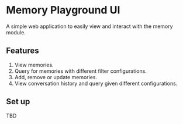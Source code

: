 # Memory Playground UI

A simple web application to easily view and interact with the memory module.

## Features
1. View memories.
2. Query for memories with different filter configurations.
3. Add, remove or update memories.
4. View conversation history and query given different configurations.

## Set up
TBD